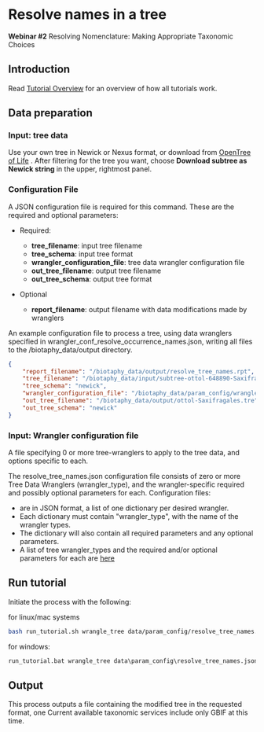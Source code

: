 # Resolve names in a tree

**Webinar #2**  Resolving Nomenclature: Making Appropriate Taxonomic Choices

## Introduction

Read [Tutorial Overview](../tutorial/w1_overview.md) for an overview of how all tutorials work. 

## Data preparation

### Input: tree data

Use your own tree in Newick or Nexus format, or download from 
[OpenTree of Life](https://tree.opentreeoflife.org/) .  After filtering for the tree
you want, choose **Download subtree as Newick string** in the upper, rightmost panel.

### Configuration File

A JSON configuration file is required for this command.  These are the required and 
optional parameters: 

* Required:

  * **tree_filename**: input tree filename
  * **tree_schema**: input tree format
  * **wrangler_configuration_file**: tree data wrangler configuration file 
  * **out_tree_filename**: output tree filename
  * **out_tree_schema**: output tree format

* Optional 

  * **report_filename**: output filename with data modifications made by wranglers

An example configuration file to process a tree, using data wranglers specified in 
wrangler_conf_resolve_occurrence_names.json, writing all files to the 
/biotaphy_data/output directory.  

```json lines
{
    "report_filename": "/biotaphy_data/output/resolve_tree_names.rpt",
    "tree_filename": "/biotaphy_data/input/subtree-ottol-648890-Saxifragales.tre",
    "tree_schema": "newick",
    "wrangler_configuration_file": "/biotaphy_data/param_config/wrangler_conf_resolve_tree_names.json",
    "out_tree_filename": "/biotaphy_data/output/ottol-Saxifragales.tre",
    "out_tree_schema": "newick"
}
```

### Input: Wrangler configuration file

A file specifying 0 or more tree-wranglers to apply to the tree data, and options 
specific to each.   

The resolve_tree_names.json  configuration file consists of zero or more Tree Data 
Wranglers (wrangler_type), and the wrangler-specific required and possibly optional 
parameters for each.  Configuration files:
  * are in JSON format, a list of one dictionary per desired wrangler.
  * Each dictionary must contain "wrangler_type", with the name of the wrangler types.
  * The dictionary will also contain all required parameters and any optional parameters.
  * A list of tree wrangler_types and the required and/or optional parameters for each
    are [here](tree_wrangler_config.md)


## Run tutorial
Initiate the process with the following:

for linux/mac systems

```zsh
bash run_tutorial.sh wrangle_tree data/param_config/resolve_tree_names.json
```

for windows:

```cmd
run_tutorial.bat wrangle_tree data\param_config\resolve_tree_names.json
```

## Output
This process outputs a file containing the modified tree in the requested format, one 
Current available taxonomic services include only GBIF at this time.

